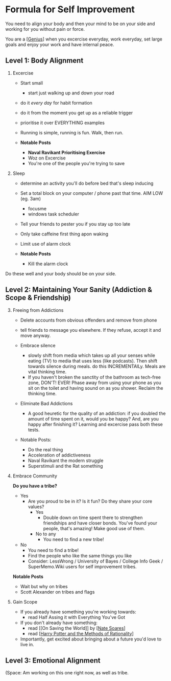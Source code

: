 # Formula for Self Improvement

You need to align your body and then your mind to be on your side and working for you without pain or force.

You are a [[Genius]] when you excercise everyday, work everyday, set large goals and enjoy your work and have internal peace.

## Level 1: Body Alignment

1. Excercise
    - Start small
      - start just walking up and down your road
    - do it *every day* for habit formation
    - do it from the moment you get up as a reliable trigger
    - prioritise it over EVERYTHING examples
    - Running is simple, running is fun. Walk, then run.

    - **Notable Posts**
      - **Naval Ravikant Prioritising Exercise**
      - Woz on Excercise
      - You're one of the people you're trying to save

2. Sleep
   - determine an activity you'll do before bed that's sleep inducing
   - Set a total block on your computer / phone past that time. AIM LOW (eg. 3am) 
     - focusme
     - windows task scheduler
   - Tell your friends to pester you if you stay up too late
    - Only take caffeine first thing apon waking
   - Limit use of alarm clock

    - **Notable Posts**
      - Kill the alarm clock
        

Do these well and your body should be on your side. 

## Level 2: Maintaining Your Sanity (Addiction & Scope & Friendship)

3. Freeing from Addictions
    - Delete accounts from obvious offenders and remove from phone
    - tell friends to message you elsewhere. If they refuse, accept it and move anyway.
    - Embrace silence
      - slowly shift from media which takes up all your senses while eating (TV) to media that uses less (like podcasts). Then shift towards silence during meals. do this INCREMENTAlLy. Meals are vital thinking time.
      - If you haven't broken the sanctity of the bathroom as tech-free zone, DON'T! EVER! Phase away from using your phone as you sit on the toilet and having sound on as you shower. Reclaim the thinking time.
    - Eliminate Bad Addictions
      - A good heuretic for the quality of an addiction: if you doubled the amount of time spent on it, would you be happy? And, are you happy after finishing it? Learning and excercise pass both these tests. 
  
    - Notable Posts:
      - Do the real thing
      - Acceleration of addictiveness
      - Naval Ravikant the modern struggle
      - Superstimuli and the Rat something

4. Embrace Community
   
   **Do you have a tribe?**
   - Yes
     - Are you proud to be in it? Is it fun? Do they share your core values?
       - Yes
         - Double down on time spent there to strengthen friendships and have closer bonds. You've found your people, that's amazing! Make good use of them.
       - No to any 
         - You need to find a new tribe!
   - No
     - You need to find a tribe!
     - Find the people who like the same things you like
     - Consider: LessWrong / University of Bayes / College Info Geek /  SuperMemo.Wiki users for self improvement tribes.



    **Notable Posts**
    - Wait but why on tribes
    - Scott Alexander on tribes and flags
   

5. Gain Scope
    - If you already have something you're working towards:
      -  read Half Assing it with Everything You've Got
   - If you don't already have something:
     - read [[On Saving the World]] by [[Nate Soares]]
     - read [[Harry Potter and the Methods of Rationality]]
   - Importantly, get excited about bringing about a future you'd love to live in. 

## Level 3: Emotional Alignment

(Space: Am working on this one right now, as well as tribe. 
  

    


 


[//begin]: # "Autogenerated link references for markdown compatibility"
[Genius]: Genius "Genius"
[Nate Soares]: nate-soares "Nate Soares"
[Harry Potter and the Methods of Rationality]: harry-potter-and-the-methods-of-rationality "Harry Potter and the Methods of Rationality"
[//end]: # "Autogenerated link references"